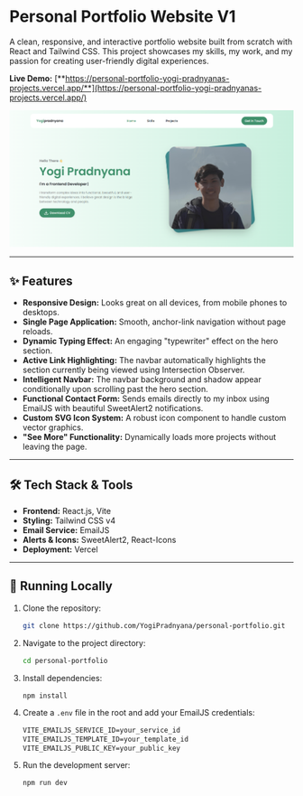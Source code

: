 # Personal Portfolio Website V1

A clean, responsive, and interactive portfolio website built from scratch with React and Tailwind CSS. This project showcases my skills, my work, and my passion for creating user-friendly digital experiences.

**Live Demo:** [**https://personal-portfolio-yogi-pradnyanas-projects.vercel.app/**](https://personal-portfolio-yogi-pradnyanas-projects.vercel.app/)

![Portfolio Screenshot](./public/assets/images/Screenshot.png)

---

## ✨ Features

- **Responsive Design:** Looks great on all devices, from mobile phones to desktops.
- **Single Page Application:** Smooth, anchor-link navigation without page reloads.
- **Dynamic Typing Effect:** An engaging "typewriter" effect on the hero section.
- **Active Link Highlighting:** The navbar automatically highlights the section currently being viewed using Intersection Observer.
- **Intelligent Navbar:** The navbar background and shadow appear conditionally upon scrolling past the hero section.
- **Functional Contact Form:** Sends emails directly to my inbox using EmailJS with beautiful SweetAlert2 notifications.
- **Custom SVG Icon System:** A robust icon component to handle custom vector graphics.
- **"See More" Functionality:** Dynamically loads more projects without leaving the page.

---

## 🛠️ Tech Stack & Tools

- **Frontend:** React.js, Vite
- **Styling:** Tailwind CSS v4
- **Email Service:** EmailJS
- **Alerts & Icons:** SweetAlert2, React-Icons
- **Deployment:** Vercel

---

## 🚀 Running Locally

1. Clone the repository:
   ```bash
   git clone https://github.com/YogiPradnyana/personal-portfolio.git
   ```
2. Navigate to the project directory:
   ```bash
   cd personal-portfolio
   ```
3. Install dependencies:
   ```bash
   npm install
   ```
4. Create a `.env` file in the root and add your EmailJS credentials:
   ```env
   VITE_EMAILJS_SERVICE_ID=your_service_id
   VITE_EMAILJS_TEMPLATE_ID=your_template_id
   VITE_EMAILJS_PUBLIC_KEY=your_public_key
   ```
5. Run the development server:
   ```bash
   npm run dev
   ```
